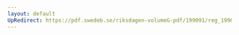 ```yaml
---
layout: default
UpRedirect: https://pdf.swedeb.se/riksdagen-volumeG-pdf/199091/reg_199091/reg_199091_0356.pdf
---
```

